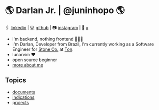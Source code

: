 # 🌎 Darlan Jr. | @juninhopo 🌎
🖇️ [linkedin](https://www.linkedin.com/in/darlan-junior/) | 💻 [github](https://github.com/juninhopo) | 📷 [instagram](https://www.instagram.com/juninhopo/) | 🦜 [x](https://x.com/juninhopo_dev/)

- i'm backend, nothing frontend 👨🏻‍💻
- I'm Darlan, Developer from Brazil, I'm currently working as a Software Engineer for [Stone Co.](https://www.stone.co/) at [Ton](https://ton.stone.com.br).
- lunarvim ❤️
- open source beginner
- [more about me](/me/index)

## Topics

- [documents](/documents/index)
- [indications](/indications/index)
- [projects](/projects/index)
